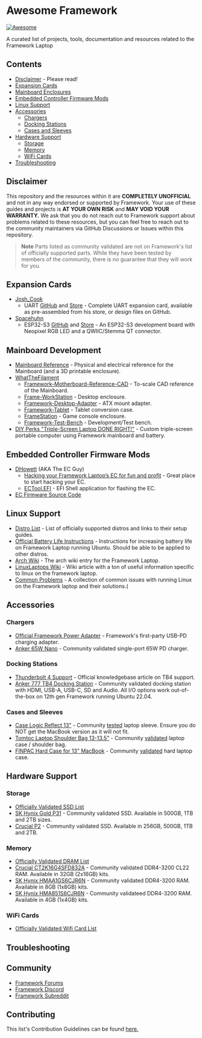# Awesome Framework
[![Awesome](https://awesome.re/badge.svg)](https://awesome.re)

A curated list of projects, tools, documentation and resources related to the Framework Laptop

## Contents
- [Disclaimer](#disclaimer) - Please read!
- [Expansion Cards](#contents)
- [Mainboard Enclosures](#mainboard-enclosures)
- [Embedded Controller Firmware Mods](#embedded-controller-firmware-mods)
- [Linux Support](#linux-support)
- [Accessories](#accessories)
  - [Chargers](#chargers)
  - [Docking Stations](#docking-stations)
  - [Cases and Sleeves](#cases)
- [Hardware Support](#hardware-support)
  - [Storage](#storage)
  - [Memory](#memory)
  - [WiFi Cards](#wifi-cards)
- [Troubleshooting](#troubleshooting)

## Disclaimer
This repository and the resources within it are **COMPLETELY UNOFFICIAL** and not in any way endorsed or supported by Framework. Your use of these guides and projects is **AT YOUR OWN RISK** and **MAY VOID YOUR WARRANTY.** We ask that you do not reach out to Framework support about problems related to these resources, but you can feel free to reach out to the community maintainers via GitHub Discussions or Issues within this repository.

> **Note**
> Parts listed as community validated are not on Framework's list of officially supported parts. While they have been tested by members of the community, there is no guarantee that they will work for you.

## Expansion Cards
- [Josh_Cook]()
  - UART [GitHub](https://github.com/jyancat/UART-Expansion-Card) and [Store](https://lectronz.com/products/uart-expansion-card) - Complete UART expansion card, available as pre-assembled from his store, or design files on GitHub.
- [Spacehuhn](https://www.youtube.com/watch?v=IML9c_MsyQU)
  - ESP32-S3 [GitHub](https://github.com/SpacehuhnTech/framework) and [Store](https://spacehuhn.store/products/framework-esp32-s3-expansion-card) - An ESP32-S3 development board with Neopixel RGB LED and a QWIIC/Stemma QT connector.

## Mainboard Development
- [Mainboard Reference](https://github.com/FrameworkComputer/Mainboard) - Physical and electrical reference for the Mainboard (and a 3D printable enclosure).
- [WhatTheFilament](https://github.com/whatthefilament)
  - [Framework-Motherboard-Reference-CAD](https://github.com/whatthefilament/Framework-Motherboard-Reference-CAD) - To-scale CAD reference of the Mainboard.
  - [Frame-WorkStation](https://github.com/whatthefilament/Frame-WorkStation) - Desktop enclosure.
  - [Framework-Desktop-Adapter](https://github.com/whatthefilament/Framework-Desktop-Adapter) - ATX mount adapter.
  - [Framework-Tablet](https://github.com/whatthefilament/Framework-Tablet) - Tablet conversion case.
  - [FrameStation](https://github.com/whatthefilament/FrameStation) - Game console enclosure.
  - [Framework-Test-Bench](https://github.com/whatthefilament/Framework-Test-Bench) - Development/Test bench.
- [DIY Perks "Triple-Screen Laptop DONE RIGHT!"](https://www.youtube.com/watch?v=aUKpY0o5tMo) - Custom triple-screen portable computer using Framework mainboard and battery.

## Embedded Controller Firmware Mods
- [DHowett](https://github.com/DHowett) (AKA The EC Guy)
  - [Hacking your Framework Laptop’s EC for fun and profit](https://www.howett.net/posts/2022-04-adding-an-ec-feature-1/) - Great place to start hacking your EC.
  - [ECTool.EFI](https://github.com/DHowett/FrameworkHacksPkg) - EFI Shell application for flashing the EC.
- [EC Firmware Source Code](https://github.com/FrameworkComputer/EmbeddedController)

## Linux Support
- [Distro List](https://frame.work/linux) - List of officially supported distros and links to their setup guides.
- [Official Battery Life Instructions](https://knowledgebase.frame.work/en_us/optimizing-ubuntu-battery-life-Sye_48Lg3) - Instructions for increasing battery life on Framework Laptop running Ubuntu. Should be able to be applied to other distros.
- [Arch Wiki](https://wiki.archlinux.org/title/Framework_Laptop) - The arch wiki entry for the Framework Laptop.
- [LinuxLaptops Wiki](https://github.com/lhl/linuxlaptops/wiki/2022-Framework-Laptop-DIY-Edition-12th-Gen-Intel-Batch-1) - Wiki article with a ton of useful information specific to linux on the framework laptop. 
- [Common Problems](/linux/common-problems.md) - A collection of common issues with running Linux on the Framework laptop and their solutions.(

## Accessories
### Chargers
- [Official Framework Power Adapter](https://frame.work/products/power-adapter?v=FRANCEPH0B) - Framework's first-party USB-PD charging adapter. 
- [Anker 65W Nano](https://www.amazon.com/dp/B08T5QN2TR) - Community validated single-port 65W PD charger.

### Docking Stations
- [Thunderbolt 4 Support](https://knowledgebase.frame.work/does-the-framework-laptop-support-thunderbolt-rkjEJn4Jt) - Official knowledgebase article on TB4 support.
- [Anker 777 TB4 Docking Station](https://www.amazon.com/gp/product/B0928W3XHD) - Community validated docking station with HDMI, USB-A, USB-C, SD and Audio. All I/O options work out-of-the-box on 12th gen Framework running Ubuntu 22.04.

### Cases and Sleeves
- [Case Logic Reflect 13"](https://www.caselogic.com/en-us/laptop-bags/laptop-sleeves/case-logic-reflect-13-laptop-sleeve-_-3204690) - Community [tested](https://github.com/Morpheus636/awesome-framework/issues/10#issuecomment-1325427414) laptop sleeve. Ensure you do NOT get the MacBook version as it will not fit.
- [Tomtoc Laptop Shoulder Bag 13-13.5"](https://www.amazon.com/dp/B072L4R2DY) - Community [validated](https://github.com/Morpheus636/awesome-framework/issues/10#issuecomment-1325465369) laptop case / shoulder bag.
- [FINPAC Hard Case for 13" MacBook](https://www.amazon.com/dp/B088WNMW8N) - Community [validated](https://github.com/Morpheus636/awesome-framework/issues/10#issuecomment-1325754958) hard laptop case.

## Hardware Support

### Storage
- [Officially Validated SSD List](https://knowledgebase.frame.work/en_us/what-storage-ssd-parts-are-compatible-with-the-framework-laptop-rJOOeHU0_)
- [SK Hynix Gold P31](https://www.amazon.com/dp/B08DKB5LWY) - Community validated SSD. Available in 500GB, 1TB and 2TB sizes.
- [Crucial P2](https://www.amazon.com/gp/product/B086BGWNY8/) - Community validated SSD. Available in 256GB, 500GB, 1TB and 2TB.

### Memory
- [Officially Validated DRAM List](https://knowledgebase.frame.work/en_us/what-memory-dram-parts-are-compatible-with-the-framework-laptop-ry_jbS8Ru)
- [Crucial CT2K16G4SFD832A](https://www.amazon.com//dp/B07Q7T9NSC) - Community validated DDR4-3200 CL22 RAM. Available in 32GB (2x16GB) kits.
- [SK Hynix HMAA1GS6CJR6N](https://www.amazon.com/dp/B0BM9YL1C5/) - Community validated DDR4-3200 RAM. Available in 8GB (1x8GB) kits.
- [SK Hynix HMA851S6CJR6N](https://www.amazon.com/dp/B092RK7KLM/) - Community validateed DDR4-3200 RAM. Available in 4GB (1x4GB) kits.

### WiFi Cards
- [Officially Validated Wifi Card List](https://knowledgebase.frame.work/en_us/what-wifi-parts-are-compatible-with-the-framework-laptop-rytGfHU0d)

## Troubleshooting

## Community
- [Framework Forums](https://community.frame.work)
- [Framework Discord](https://discord.com/invite/Framework)
- [Framework Subreddit](https://reddit.com/r/framework)

## Contributing
This list's Contribution Guidelines can be found [here.](/contributing.md)

